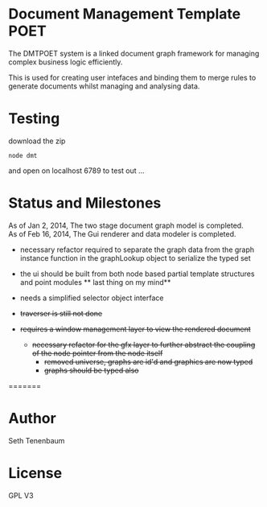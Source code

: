 Document Management Template POET
===

The DMTPOET system is a linked document graph framework for managing complex business logic efficiently.  

This is used for creating user intefaces and binding them to merge rules to generate documents whilst managing and analysing data.

Testing
===
download the zip
```
node dmt 
```
and open on localhost 6789 to test out ... 

Status and Milestones
===

As of Jan 2, 2014, The two stage document graph model is completed.  
As of Feb 16, 2014, The Gui renderer and data modeler is completed.

- necessary refactor required to separate the graph data from the graph instance function in the graphLookup object to serialize the typed set
- the ui should be built from both node based partial template structures and point modules ** last thing on my mind**
- needs a simplified selector object interface 

- ~~traverser is still not done~~
- ~~requires a window management layer to view the rendered document~~
  - ~~necessary refactor for the gfx layer to further abstract the coupling of the node pointer from the node itself~~
    - ~~removed universe, graphs are id'd and graphics are now typed~~
    - ~~graphs should be typed also~~

=======

Author
===
Seth Tenenbaum

License
===
GPL V3




